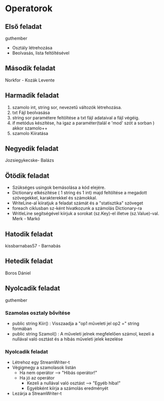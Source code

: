 # Operatorok
## Első feladat
guthember
  - Osztály létrehozása
  - Beolvasás, lista feltöltésével
## Második feladat
Norkfor - Kozák Levente
## Harmadik feladat
1. szamolo int, string sor, nevezetű változók létrehozása.
2. txt Fájl beolvasása
3. string sor paramétere feltöltése a txt fájl adataival a fájl végéig.
4.  if metódus készítése, ha igaz a paraméter(talál e 'mod' szót a sorban ) akkor szamolo++
5. szamolo Kiiratása 
## Negyedik feladat
Jozsiegykecske- Balázs
## Ötödik feladat
- Szükséges usingok bemásolása a kód elejére.
- Dictionary elkészítése ( 1 string és 1 int) majd feltöltése a megadott szövegekkel, karakterekkel és számokkal.
- WriteLine-al kiiratjuk a feladat számát és a "statisztika" szöveget
- foreach ciklusban sz-ként hivatkozunk a számolás Dictionary-ra
- WritleLine segítségével kiirjuk a sorokat (sz.Key)-el illetve (sz.Value)-val.
Merk - Markó
## Hatodik feladat
kissbarnabas57 - Barnabás
## Hetedik feladat
Boros Dániel
## Nyolcadik feladat
guthember
### Szamolas osztaly bővítése
  - public string Kiir() : Visszaadja a "op1 műveleti jel op2 =" string formában
  - public string Szamol() : A műveleti jelnek megfelelően számol, kezeli a nullával való osztást és a hibás műveleti jelek kezelése
### Nyolcadik feladat
  - Létrehoz egy StreamWriter-t
  - Végigmegy a szamolasok listán
    - Ha nem operátor --> "Hibás operátor!" 
    - Ha jó az operátor
      - Kezeli a nullával való osztást --> "Egyéb hiba!"
      - Egyébként kiírja a számolás eredményét
  - Lezárja a StreamWriter-t
  
